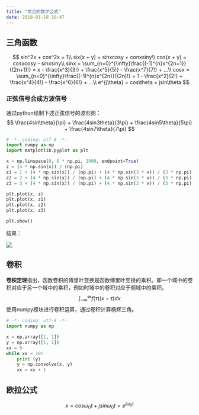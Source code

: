 ```yaml
---
title: "常见的数学公式"
date: 2018-01-18 16:47
---
```


## 三角函数

$$
sin^2x + cos^2x = 1\\
six(x + y) = sinxcosy + conxsiny\\
cos(x + y) = cosxcosy - sinxsiny\\
sinx =  \sum_{n=0}^{\infty}\frac{(-1)^{n}x^{2n+1}}{(2n+1)!} = x - \frac{x^3}{3!} + \frac{x^5}{5!} - \frac{x^7}{7!} + ...\\
cosx =  \sum_{n=0}^{\infty}\frac{(-1)^{n}x^{2n}}{(2n)!} = 1 - \frac{x^2}{2!} + \frac{x^4}{4!} - \frac{x^6}{6!}  +  ...\\
e^{j\theta} = cos\theta + jsin\theta
$$

### 正弦信号合成方波信号

通过python绘制下述正弦信号的波形图：
$$
\frac{4sin\theta}{\pi} + \frac{4sin3theta}{3\pi} + \frac{4sin5\theta}{5\pi} + \frac{4sin7\theta}{7\pi} 
$$

```python
# -*- coding: utf-8 -*-
import numpy as np
import matplotlib.pyplot as plt

x = np.linspace(0, 6 * np.pi, 1000, endpoint=True)
z = (4 * np.sin(x)) / (np.pi)
z1 = 1 + (4 * np.sin(x)) / (np.pi) + (4 * np.sin(3 * x)) / (3 * np.pi)
z2 = 2 + (4 * np.sin(x)) / (np.pi) + (4 * np.sin(3 * x)) / (3 * np.pi) + (4 * np.sin(5 * x)) / (5 * np.pi)
z3 = 3 + (4 * np.sin(x)) / (np.pi) + (4 * np.sin(3 * x)) / (3 * np.pi) + (4 * np.sin(5 * x)) / (5 * np.pi) + (4 * np.sin(7 * x)) / (7 * np.pi)

plt.plot(x, z)
plt.plot(x, z1)
plt.plot(x, z2)
plt.plot(x, z3)

plt.show()
```

结果：

![](/wiki/static/images/2018-01-18-sinx-wave.png)

## 卷积

**卷积定理**指出，函数卷积的傅里叶变换是函数傅里叶变换的乘积。即一个域中的卷积对应于另一个域中的乘积，例如时域中的卷积对应于频域中的乘积。
$$
\int_{ -\infty}^{\infty}f(\tau)(x-\tau)dx
$$
使用numpy模块进行卷积运算，通过卷积计算杨辉三角。

```python
# -*- coding: utf-8 -*-
import numpy as np

x = np.array([1, 1])
y = np.array([1, 1])
xx = 0
while xx < 10:
    print (y)
    y = np.convolve(x, y)
    xx = xx + 1
```

## 欧拉公式

$$
x = cos\omega_0t + jsin\omega_0t = e^{j\omega_0t}
$$

